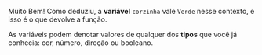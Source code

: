 Muito Bem! Como deduziu, a **variável** `corzinha` vale `Verde` nesse contexto, e isso é o que devolve a função.

As variáveis podem denotar valores de qualquer dos **tipos** que você já conhecia: cor, número, direção ou booleano.
